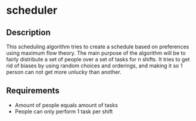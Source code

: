 # scheduler
<h2> Description </h2>
<p> This scheduling algorithm tries to create a schedule based on preferences using maximum flow theory. The main purpose of the algorithm will be to fairly distribute a set of people over a set of tasks for n shifts. It tries to get rid of biases by using random choices and orderings, and making it so 1 person can not get more unlucky than another. </p>

<h2> Requirements </h2>
<ul>
    <li> Amount of people equals amount of tasks </li>
    <li> People can only perform 1 task per shift </li>
</ul>